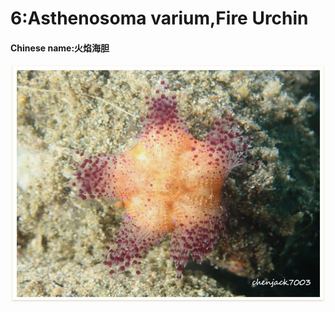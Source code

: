 # 6:Asthenosoma varium,Fire Urchin

#### Chinese name:火焰海胆

![](../../.gitbook/assets/asthenosoma-varium.jpg)

